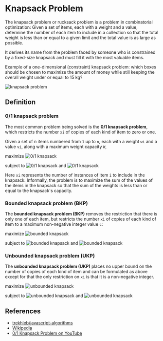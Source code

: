 # Knapsack Problem

The knapsack problem or rucksack problem is a problem in
combinatorial optimization: Given a set of items, each with
a weight and a value, determine the number of each item to
include in a collection so that the total weight is less
than or equal to a given limit and the total value is as
large as possible.

It derives its name from the problem faced by someone who is
constrained by a fixed-size knapsack and must fill it with the
most valuable items.

Example of a one-dimensional (constraint) knapsack problem:
which boxes should be chosen to maximize the amount of money
while still keeping the overall weight under or equal to 15 kg?

![knapsack problem](https://upload.wikimedia.org/wikipedia/commons/f/fd/Knapsack.svg)

## Definition

### 0/1 knapsack problem

The most common problem being solved is the **0/1 knapsack problem**,
which restricts the number `xi` of copies of each kind of item to zero or one.

Given a set of n items numbered from `1` up to `n`, each with a
weight `wi` and a value `vi`, along with a maximum weight
capacity `W`,

maximize ![0/1 knapsack](https://wikimedia.org/api/rest_v1/media/math/render/svg/85620037d368d2136fb3361702df6a489416931b)

subject to ![0/1 knapsack](https://wikimedia.org/api/rest_v1/media/math/render/svg/dd6e7c9bca4397980976ea6d19237500ce3b8176)
and ![0/1 knapsack](https://wikimedia.org/api/rest_v1/media/math/render/svg/07dda71da2a630762c7b21b51ea54f86f422f951)

Here `xi` represents the number of instances of item `i` to
include in the knapsack. Informally, the problem is to maximize
the sum of the values of the items in the knapsack so that the
sum of the weights is less than or equal to the knapsack's
capacity.

### Bounded knapsack problem (BKP)

The **bounded knapsack problem (BKP)** removes the restriction
that there is only one of each item, but restricts the number
`xi` of copies of each kind of item to a maximum non-negative
integer value `c`:

maximize ![bounded knapsack](https://wikimedia.org/api/rest_v1/media/math/render/svg/85620037d368d2136fb3361702df6a489416931b)

subject to ![bounded knapsack](https://wikimedia.org/api/rest_v1/media/math/render/svg/dd6e7c9bca4397980976ea6d19237500ce3b8176)
and ![bounded knapsack](https://wikimedia.org/api/rest_v1/media/math/render/svg/6c8c5ac4f8247b3b8e01e89de76a1df0ea969821)

### Unbounded knapsack problem (UKP)

The **unbounded knapsack problem (UKP)** places no upper bound
on the number of copies of each kind of item and can be
formulated as above except for that the only restriction
on `xi` is that it is a non-negative integer.

maximize ![unbounded knapsack](https://wikimedia.org/api/rest_v1/media/math/render/svg/85620037d368d2136fb3361702df6a489416931b)

subject to ![unbounded knapsack](https://wikimedia.org/api/rest_v1/media/math/render/svg/dd6e7c9bca4397980976ea6d19237500ce3b8176)
and ![unbounded knapsack](https://wikimedia.org/api/rest_v1/media/math/render/svg/90a99710f61d5dea19e49ae5b31164d2b56b07e3)

## References

- [trekhleb/javascript-algorithms](https://github.com/trekhleb/javascript-algorithms/tree/master/src/algorithms/sets/knapsack-problem)
- [Wikipedia](https://en.wikipedia.org/wiki/Knapsack_problem)
- [0/1 Knapsack Problem on YouTube](https://www.youtube.com/watch?v=8LusJS5-AGo&list=PLLXdhg_r2hKA7DPDsunoDZ-Z769jWn4R8)
